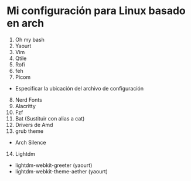 # Mi configuración para Linux basado en arch

1. Oh my bash
2. Yaourt
3. Vim
4. Qtile
5. Rofi
6. feh
7. Picom
  - Especificar la ubicación del archivo de configuración
8. Nerd Fonts
9. Alacritty
10. Fzf
11. Bat (Sustituir con alias a cat)
12. Drivers de Amd
13. grub theme
  - Arch Silence
14. Lightdm
  - lightdm-webkit-greeter (yaourt)
  - lightdm-webkit-theme-aether (yaourt)
